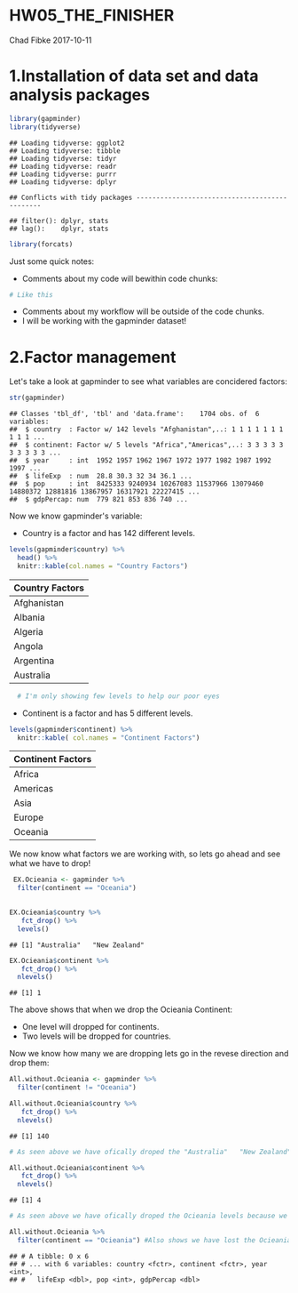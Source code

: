 HW05\_THE\_FINISHER
================
Chad Fibke
2017-10-11

1.Installation of data set and data analysis packages
=====================================================

``` r
library(gapminder)
library(tidyverse)
```

    ## Loading tidyverse: ggplot2
    ## Loading tidyverse: tibble
    ## Loading tidyverse: tidyr
    ## Loading tidyverse: readr
    ## Loading tidyverse: purrr
    ## Loading tidyverse: dplyr

    ## Conflicts with tidy packages ----------------------------------------------

    ## filter(): dplyr, stats
    ## lag():    dplyr, stats

``` r
library(forcats)
```

Just some quick notes:

-   Comments about my code will bewithin code chunks:

``` r
# Like this 
```

-   Comments about my workflow will be outside of the code chunks.
-   I will be working with the gapminder dataset!

2.Factor management
===================

Let's take a look at gapminder to see what variables are concidered factors:

``` r
str(gapminder)
```

    ## Classes 'tbl_df', 'tbl' and 'data.frame':    1704 obs. of  6 variables:
    ##  $ country  : Factor w/ 142 levels "Afghanistan",..: 1 1 1 1 1 1 1 1 1 1 ...
    ##  $ continent: Factor w/ 5 levels "Africa","Americas",..: 3 3 3 3 3 3 3 3 3 3 ...
    ##  $ year     : int  1952 1957 1962 1967 1972 1977 1982 1987 1992 1997 ...
    ##  $ lifeExp  : num  28.8 30.3 32 34 36.1 ...
    ##  $ pop      : int  8425333 9240934 10267083 11537966 13079460 14880372 12881816 13867957 16317921 22227415 ...
    ##  $ gdpPercap: num  779 821 853 836 740 ...

Now we know gapminder's variable:

-   Country is a factor and has 142 different levels.

``` r
levels(gapminder$country) %>% 
  head() %>% 
  knitr::kable(col.names = "Country Factors")
```

| Country Factors |
|:----------------|
| Afghanistan     |
| Albania         |
| Algeria         |
| Angola          |
| Argentina       |
| Australia       |

``` r
  # I'm only showing few levels to help our poor eyes
```

-   Continent is a factor and has 5 different levels.

``` r
levels(gapminder$continent) %>% 
  knitr::kable( col.names = "Continent Factors")
```

| Continent Factors |
|:------------------|
| Africa            |
| Americas          |
| Asia              |
| Europe            |
| Oceania           |

We now know what factors we are working with, so lets go ahead and see what we have to drop!

``` r
 EX.Ocieania <- gapminder %>% 
  filter(continent == "Oceania") 
 

EX.Ocieania$country %>%   
   fct_drop() %>% 
  levels() 
```

    ## [1] "Australia"   "New Zealand"

``` r
EX.Ocieania$continent %>%   
   fct_drop() %>% 
  nlevels() 
```

    ## [1] 1

The above shows that when we drop the Ocieania Continent:

-   One level will dropped for continents.
-   Two levels will be dropped for countries.

Now we know how many we are dropping lets go in the revese direction and drop them:

``` r
All.without.Ocieania <- gapminder %>% 
  filter(continent != "Oceania")

All.without.Ocieania$country %>%   
   fct_drop() %>% 
  nlevels()
```

    ## [1] 140

``` r
# As seen above we have ofically droped the "Australia"   "New Zealand" levels because we now only have 140 country levels.

All.without.Ocieania$continent %>%   
   fct_drop() %>% 
  nlevels()
```

    ## [1] 4

``` r
# As seen above we have ofically droped the Ocieania levels because we now only have 4 continent levels.

All.without.Ocieania %>% 
  filter(continent == "Ocieania") #Also shows we have lost the Ocieania continent, 
```

    ## # A tibble: 0 x 6
    ## # ... with 6 variables: country <fctr>, continent <fctr>, year <int>,
    ## #   lifeExp <dbl>, pop <int>, gdpPercap <dbl>
